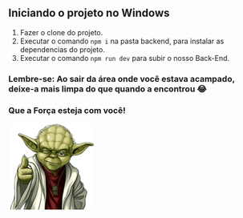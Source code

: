 ## Iniciando o projeto no Windows

1. Fazer o clone do projeto.
2. Executar o comando ```npm i``` na pasta backend, para instalar as dependencias do projeto.
3. Executar o comando ```npm run dev``` para subir o nosso Back-End.

### Lembre-se: Ao sair da área onde você estava acampado, deixe-a mais limpa do que quando a encontrou 😂

### Que a Força esteja com você! 
![picture](./src/assets/readme/yoda.png)